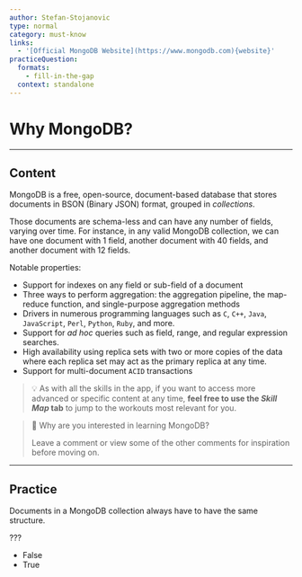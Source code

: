 ```yaml
---
author: Stefan-Stojanovic
type: normal
category: must-know
links:
  - '[Official MongoDB Website](https://www.mongodb.com){website}'
practiceQuestion:
  formats:
    - fill-in-the-gap
  context: standalone
---
```


# Why MongoDB?


---

## Content

MongoDB is a free, open-source, document-based database that stores documents in BSON (Binary JSON) format, grouped in *collections*.

Those documents are schema-less and can have any number of fields, varying over time. For instance, in any valid MongoDB collection, we can have one document with 1 field, another document with 40 fields, and another document with 12 fields.

Notable properties:

- Support for indexes on any field or sub-field of a document
- Three ways to perform aggregation: the aggregation pipeline, the map-reduce function, and single-purpose aggregation methods
- Drivers in numerous programming languages such as `C`, `C++`, `Java`, `JavaScript`, `Perl`, `Python`, `Ruby`, and more.
- Support for *ad hoc* queries such as field, range, and regular expression searches.
- High availability using replica sets with two or more copies of the data where each replica set may act as the primary replica at any time.
- Support for multi-document `ACID` transactions

> 💡 As with all the skills in the app, if you want to access more advanced or specific content at any time, **feel free to use the *Skill Map* tab** to jump to the workouts most relevant for you.

> 💬 Why are you interested in learning MongoDB?
>
> Leave a comment or view some of the other comments for inspiration before moving on.


---

## Practice

Documents in a MongoDB collection always have to have the same structure.

???

- False
- True
